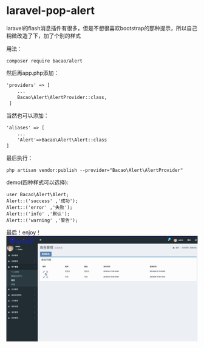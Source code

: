 # laravel-pop-alert
laravel的flash消息插件有很多，但是不想很喜欢bootstrap的那种提示，所以自己稍微改造了下，加了个别的样式


用法：
```
composer require bacao/alert
```  
然后再app.php添加：
```
'providers' => [
    ...
    Bacao\Alert\AlertProvider::class,
 ]
```
当然也可以添加：
```
'aliases' => [
    ...
    'Alert'=>Bacao\Alert\Alert::class
]
```
最后执行：
```
php artisan vendor:publish --provider="Bacao\Alert\AlertProvider"
```
demo(四种样式可以选择):
```
user Bacao\Alert\Alert;
Alert::('success' ,'成功');
Alert::('error' ,'失败');
Alert::('info' ,'默认');
Alert::('warning' ,'警告');
```
最后！enjoy！  
![image](https://github.com/song0223/laravel-pop-alert/blob/master/%E6%BC%94%E7%A4%BA.gif)